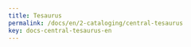 ```yaml
---
title: Tesaurus
permalink: /docs/en/2-cataloging/central-tesaurus
key: docs-central-tesaurus-en
---
```

